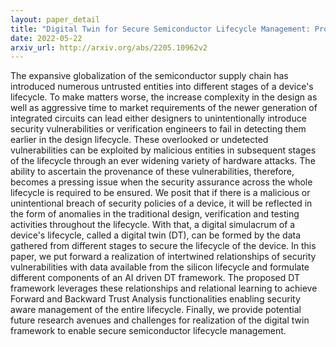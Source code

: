 ```yaml
---
layout: paper_detail
title: "Digital Twin for Secure Semiconductor Lifecycle Management: Prospects and Applications"
date: 2022-05-22
arxiv_url: http://arxiv.org/abs/2205.10962v2
---
```


The expansive globalization of the semiconductor supply chain has introduced numerous untrusted entities into different stages of a device's lifecycle. To make matters worse, the increase complexity in the design as well as aggressive time to market requirements of the newer generation of integrated circuits can lead either designers to unintentionally introduce security vulnerabilities or verification engineers to fail in detecting them earlier in the design lifecycle. These overlooked or undetected vulnerabilities can be exploited by malicious entities in subsequent stages of the lifecycle through an ever widening variety of hardware attacks. The ability to ascertain the provenance of these vulnerabilities, therefore, becomes a pressing issue when the security assurance across the whole lifecycle is required to be ensured. We posit that if there is a malicious or unintentional breach of security policies of a device, it will be reflected in the form of anomalies in the traditional design, verification and testing activities throughout the lifecycle. With that, a digital simulacrum of a device's lifecycle, called a digital twin (DT), can be formed by the data gathered from different stages to secure the lifecycle of the device. In this paper, we put forward a realization of intertwined relationships of security vulnerabilities with data available from the silicon lifecycle and formulate different components of an AI driven DT framework. The proposed DT framework leverages these relationships and relational learning to achieve Forward and Backward Trust Analysis functionalities enabling security aware management of the entire lifecycle. Finally, we provide potential future research avenues and challenges for realization of the digital twin framework to enable secure semiconductor lifecycle management.
